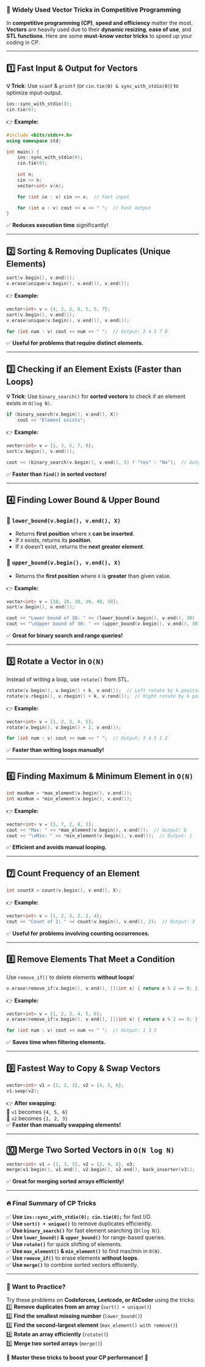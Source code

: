 ### 🚀 **Widely Used Vector Tricks in Competitive Programming**  

In **competitive programming (CP)**, **speed and efficiency** matter the most. **Vectors** are heavily used due to their **dynamic resizing**, **ease of use**, and **STL functions**. Here are some **must-know vector tricks** to speed up your coding in CP.  

---

## **1️⃣ Fast Input & Output for Vectors**  
**💡 Trick**: Use `scanf` & `printf` (or `cin.tie(0) & sync_with_stdio(0)`) to optimize input-output.  

```cpp
ios::sync_with_stdio(0);
cin.tie(0);
```
👉 **Example:**
```cpp
#include <bits/stdc++.h>
using namespace std;

int main() {
    ios::sync_with_stdio(0);
    cin.tie(0);
    
    int n;
    cin >> n;
    vector<int> v(n);

    for (int &x : v) cin >> x;  // Fast input

    for (int x : v) cout << x << " ";  // Fast output
}
```
✅ **Reduces execution time** significantly!  

---

## **2️⃣ Sorting & Removing Duplicates (Unique Elements)**
```cpp
sort(v.begin(), v.end());  
v.erase(unique(v.begin(), v.end()), v.end());
```
👉 **Example:**
```cpp
vector<int> v = {4, 2, 2, 8, 5, 5, 7};
sort(v.begin(), v.end());  
v.erase(unique(v.begin(), v.end()), v.end());  

for (int num : v) cout << num << " ";  // Output: 2 4 5 7 8
```
✅ **Useful for problems that require distinct elements.**  

---

## **3️⃣ Checking if an Element Exists (Faster than Loops)**
**💡 Trick**: Use `binary_search()` for **sorted vectors** to check if an element exists in `O(log N)`.  

```cpp
if (binary_search(v.begin(), v.end(), X)) 
    cout << "Element exists";
```

👉 **Example:**
```cpp
vector<int> v = {1, 3, 5, 7, 9};
sort(v.begin(), v.end());  

cout << (binary_search(v.begin(), v.end(), 5) ? "Yes" : "No");  // Output: Yes
```
✅ **Faster than `find()` in sorted vectors!**  

---

## **4️⃣ Finding Lower Bound & Upper Bound**
### **🔹 `lower_bound(v.begin(), v.end(), X)`**
- Returns **first position** where `X` **can be inserted**.
- If `X` exists, returns its **position**.
- If `X` doesn’t exist, returns the **next greater element**.

### **🔹 `upper_bound(v.begin(), v.end(), X)`**
- Returns the **first position** where `X` is **greater** than given value.

👉 **Example:**
```cpp
vector<int> v = {10, 20, 30, 30, 40, 50};
sort(v.begin(), v.end());

cout << "Lower bound of 30: " << (lower_bound(v.begin(), v.end(), 30) - v.begin());  // Output: 2
cout << "\nUpper bound of 30: " << (upper_bound(v.begin(), v.end(), 30) - v.begin());  // Output: 4
```
✅ **Great for binary search and range queries!**  

---

## **5️⃣ Rotate a Vector in `O(N)`**
Instead of writing a loop, use `rotate()` from STL.  
```cpp
rotate(v.begin(), v.begin() + k, v.end());  // Left rotate by k positions
rotate(v.rbegin(), v.rbegin() + k, v.rend());  // Right rotate by k positions
```
👉 **Example:**  
```cpp
vector<int> v = {1, 2, 3, 4, 5};
rotate(v.begin(), v.begin() + 2, v.end());

for (int num : v) cout << num << " ";  // Output: 3 4 5 1 2
```
✅ **Faster than writing loops manually!**  

---

## **6️⃣ Finding Maximum & Minimum Element in `O(N)`**
```cpp
int maxNum = *max_element(v.begin(), v.end());
int minNum = *min_element(v.begin(), v.end());
```
👉 **Example:**
```cpp
vector<int> v = {3, 7, 2, 8, 1};
cout << "Max: " << *max_element(v.begin(), v.end());  // Output: 8
cout << "\nMin: " << *min_element(v.begin(), v.end());  // Output: 1
```
✅ **Efficient and avoids manual looping.**  

---

## **7️⃣ Count Frequency of an Element**
```cpp
int countX = count(v.begin(), v.end(), X);
```
👉 **Example:**  
```cpp
vector<int> v = {1, 2, 3, 2, 2, 4};
cout << "Count of 2: " << count(v.begin(), v.end(), 2);  // Output: 3
```
✅ **Useful for problems involving counting occurrences.**  

---

## **8️⃣ Remove Elements That Meet a Condition**
Use `remove_if()` to delete elements **without loops**!  
```cpp
v.erase(remove_if(v.begin(), v.end(), [](int x) { return x % 2 == 0; }), v.end());
```
👉 **Example:**  
```cpp
vector<int> v = {1, 2, 3, 4, 5, 6};
v.erase(remove_if(v.begin(), v.end(), [](int x) { return x % 2 == 0; }), v.end());

for (int num : v) cout << num << " ";  // Output: 1 3 5
```
✅ **Saves time when filtering elements.**  

---

## **9️⃣ Fastest Way to Copy & Swap Vectors**
```cpp
vector<int> v1 = {1, 2, 3}, v2 = {4, 5, 6};
v1.swap(v2);
```
👉 **After swapping:**  
🔹 `v1` becomes `{4, 5, 6}`  
🔹 `v2` becomes `{1, 2, 3}`  
✅ **Faster than manually swapping elements!**  

---

## **🔟 Merge Two Sorted Vectors in `O(N log N)`**
```cpp
vector<int> v1 = {1, 3, 5}, v2 = {2, 4, 6}, v3;
merge(v1.begin(), v1.end(), v2.begin(), v2.end(), back_inserter(v3));
```
✅ **Great for merging sorted arrays efficiently!**  

---

### **🔥 Final Summary of CP Tricks**
✅ **Use `ios::sync_with_stdio(0); cin.tie(0);`** for fast I/O.  
✅ **Use `sort() + unique()`** to remove duplicates efficiently.  
✅ **Use `binary_search()`** for fast element searching (`O(log N)`).  
✅ **Use `lower_bound()` & `upper_bound()`** for range-based queries.  
✅ **Use `rotate()`** for quick shifting of elements.  
✅ **Use `max_element()` & `min_element()`** to find max/min in `O(N)`.  
✅ **Use `remove_if()`** to erase elements **without loops**.  
✅ **Use `merge()`** to combine sorted vectors efficiently.  

---

### 🎯 **Want to Practice?**
Try these problems on **Codeforces, Leetcode, or AtCoder** using the tricks:  
1️⃣ **Remove duplicates from an array** (`sort() + unique()`)  
2️⃣ **Find the smallest missing number** (`lower_bound()`)  
3️⃣ **Find the second-largest element** (`max_element() with remove()`)  
4️⃣ **Rotate an array efficiently** (`rotate()`)  
5️⃣ **Merge two sorted arrays** (`merge()`)  

🚀 **Master these tricks to boost your CP performance!** 🚀  
